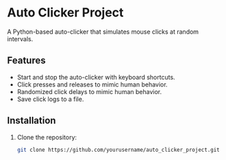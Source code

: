 # Auto Clicker Project

A Python-based auto-clicker that simulates mouse clicks at random intervals.

## Features
- Start and stop the auto-clicker with keyboard shortcuts.
- Click presses and releases to mimic human behavior.
- Randomized click delays to mimic human behavior.
- Save click logs to a file.

## Installation
1. Clone the repository:
   ```bash
   git clone https://github.com/yourusername/auto_clicker_project.git
